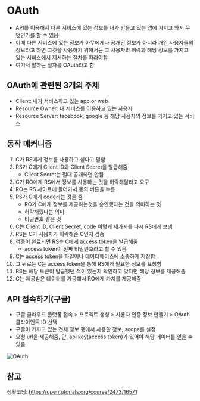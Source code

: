 # OAuth

- API를 이용해서 다른 서비스에 있는 정보를 내가 만들고 있는 앱에 가지고 와서 무엇인가를 할 수 있음
- 이때 다른 서비스에 있는 정보가 아무에게나 공개된 정보가 아니라 개인 사용자들의 정보라고 하면 그것을 사용하기 위해서는 그 사용자의 허락과 해당 정보를 가지고 있는 서비스에서 제시하는 절차를 따라야함
- 여기서 말하는 절자를 OAuth라고 함



## OAuth에 관련된 3개의 주체

- Client: 내가 서비스하고 있는 app or web
- Resource Owner: 내 서비스를 이용하고 있는 사용자
- Resource Server: facebook, google 등 해당 사용자의 정보를 가지고 있는 서비스



## 동작 메커니즘

1. C가 RS에게 정보를 사용하고 싶다고 말함
2. RS가 C에게 Client ID와 Client Secret을 발급해줌
   - Client Secret는 절대 공개되면 안됨
3. C가 RO에게 RS에서 정보를 사용하는 것을 허락해달라고 요구
4. RO는 RS 사이트에 들어가서 동의 버튼을 누름
5. RS가 C에게 code라는 것을 줌
   - RO가 C에게 정보를 제공하는것을 승인했다는 것을 의미하는 것
   - 허락해줬다는 의미
   - 비밀번호 같은 것
6. C는 Client ID, Client Secret, code 이렇게 세가지를 다시 RS에게 보냄
7. RS는 C가 사용자가 허락해준 C인지 검증
8. 검증이 완료되면 RS는 C에게 access token을 발급해줌
   - access token이 진짜 비밀번호라고 할 수 있음
9. C는 access token을 파일이나 데이터베이스에 소중하게 저장함
10. 그 뒤로는 C는 access token을 통해 RS에게 필요한 정보를 요청함
11. RS는 해당 토큰이 발급했던 적이 있는지 확인하고 맞다면 해당 정보를 제공해줌
12. C는 제공받은 데이터를 가공해서 RO에게 가치를 제공해줌



## API 접속하기(구글)

- 구글 클라우드 플랫폼 접속 > 프로젝트 생성 > 사용자 인증 정보 만들기 > OAuth 클라이언트 ID 선택
- 구글이 가지고 있는 전체 정보 중에서 사용할 정보, scope를 설정
- 요청 url을 제공해줌, 단, api key(access token)가 있어야 해당 데이터를 얻을 수 있음

![OAuth](/Users/yoonmyunghoon/JDI/ITknowledge/images/OAuth.png)





## 참고

생홯코딩: https://opentutorials.org/course/2473/16571







